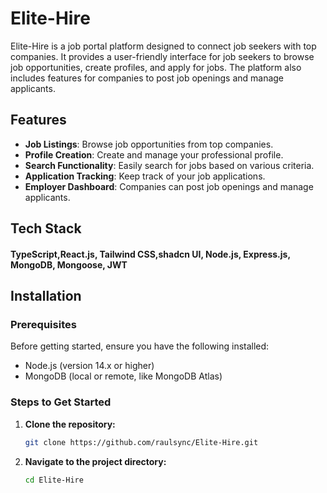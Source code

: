 # Elite-Hire

Elite-Hire is a job portal platform designed to connect job seekers with top companies. It provides a user-friendly interface for job seekers to browse job opportunities, create profiles, and apply for jobs. The platform also includes features for companies to post job openings and manage applicants.

## Features

- **Job Listings**: Browse job opportunities from top companies.
- **Profile Creation**: Create and manage your professional profile.
- **Search Functionality**: Easily search for jobs based on various criteria.
- **Application Tracking**: Keep track of your job applications.
- **Employer Dashboard**: Companies can post job openings and manage applicants.

## Tech Stack

#### TypeScript,React.js, Tailwind CSS,shadcn UI, Node.js, Express.js, MongoDB, Mongoose, JWT

## Installation

### Prerequisites

Before getting started, ensure you have the following installed:

- Node.js (version 14.x or higher)
- MongoDB (local or remote, like MongoDB Atlas)

### Steps to Get Started

1. **Clone the repository:**

   ```bash
   git clone https://github.com/raulsync/Elite-Hire.git
   ```

2. **Navigate to the project directory:**
   ```bash
   cd Elite-Hire
   ```
